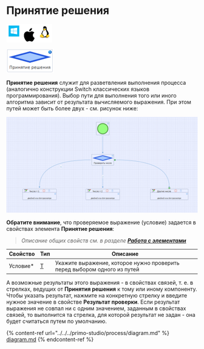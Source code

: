 # Принятие решения

![](<../../../.gitbook/assets/image (100) (1) (1) (1) (1) (1) (1) (1) (2) (37).png>)

![](<../../../.gitbook/assets/image (325).png>)

**Принятие решения** служит для разветвления выполнения процесса (аналогично конструкции Switch классических языков программирования). Выбор пути для выполнения того или иного алгоритма зависит от результата вычисляемого выражения. При этом путей может быть более двух - см. рисунок ниже:

![](<../../../.gitbook/assets/пример принятия решения.png>)

**Обратите внимание**, что проверяемое выражение (условие) задается в свойствах элемента **Принятие решения**:

> _Описание общих свойств см. в разделе_ [_**Работа с элементами**_](https://docs.primo-rpa.ru/primo-rpa/primo-studio/process/elements)

| Свойство  | Тип                                                                                                     | Описание                                                                 |
| --------- | ------------------------------------------------------------------------------------------------------- | ------------------------------------------------------------------------ |
| Условие\* | [T](https://learn.microsoft.com/en-us/dotnet/csharp/programming-guide/generics/generic-type-parameters) | Укажите выражение, которое нужно проверить перед выбором одного из путей |

А возможные результаты этого выражения - в свойствах связей, т. е. в стрелках, ведущих от **Принятия решения** к тому или иному компоненту. Чтобы указать результат, нажмите на конкретную стрелку и введите нужное значение в свойстве **Результат проверки**. Если результат выражения не совпал ни с одним значением, заданным в свойствах связей, то выполнится та стрелка, для которой результат не задан - она будет считаться путем по умолчанию.

{% content-ref url="../../../primo-studio/process/diagram.md" %}
[diagram.md](../../../primo-studio/process/diagram.md)
{% endcontent-ref %}
